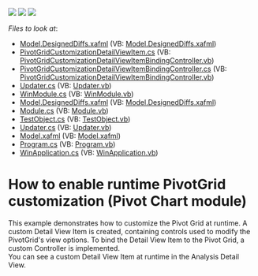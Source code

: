 <!-- default badges list -->
![](https://img.shields.io/endpoint?url=https://codecentral.devexpress.com/api/v1/VersionRange/128590013/13.1.4%2B)
[![](https://img.shields.io/badge/Open_in_DevExpress_Support_Center-FF7200?style=flat-square&logo=DevExpress&logoColor=white)](https://supportcenter.devexpress.com/ticket/details/E1886)
[![](https://img.shields.io/badge/📖_How_to_use_DevExpress_Examples-e9f6fc?style=flat-square)](https://docs.devexpress.com/GeneralInformation/403183)
<!-- default badges end -->
<!-- default file list -->
*Files to look at*:

* [Model.DesignedDiffs.xafml](./CS/PivotGridCustomization.Module.Win/Model.DesignedDiffs.xafml) (VB: [Model.DesignedDiffs.xafml](./VB/PivotGridCustomization.Module.Win/Model.DesignedDiffs.xafml))
* [PivotGridCustomizationDetailViewItem.cs](./CS/PivotGridCustomization.Module.Win/PivotGridCustomizationDetailViewItem.cs) (VB: [PivotGridCustomizationDetailViewItemBindingController.vb](./VB/PivotGridCustomization.Module.Win/PivotGridCustomizationDetailViewItemBindingController.vb))
* [PivotGridCustomizationDetailViewItemBindingController.cs](./CS/PivotGridCustomization.Module.Win/PivotGridCustomizationDetailViewItemBindingController.cs) (VB: [PivotGridCustomizationDetailViewItemBindingController.vb](./VB/PivotGridCustomization.Module.Win/PivotGridCustomizationDetailViewItemBindingController.vb))
* [Updater.cs](./CS/PivotGridCustomization.Module.Win/Updater.cs) (VB: [Updater.vb](./VB/PivotGridCustomization.Module.Win/Updater.vb))
* [WinModule.cs](./CS/PivotGridCustomization.Module.Win/WinModule.cs) (VB: [WinModule.vb](./VB/PivotGridCustomization.Module.Win/WinModule.vb))
* [Model.DesignedDiffs.xafml](./CS/PivotGridCustomization.Module/Model.DesignedDiffs.xafml) (VB: [Model.DesignedDiffs.xafml](./VB/PivotGridCustomization.Module/Model.DesignedDiffs.xafml))
* [Module.cs](./CS/PivotGridCustomization.Module/Module.cs) (VB: [Module.vb](./VB/PivotGridCustomization.Module/Module.vb))
* [TestObject.cs](./CS/PivotGridCustomization.Module/TestObject.cs) (VB: [TestObject.vb](./VB/PivotGridCustomization.Module/TestObject.vb))
* [Updater.cs](./CS/PivotGridCustomization.Module/Updater.cs) (VB: [Updater.vb](./VB/PivotGridCustomization.Module/Updater.vb))
* [Model.xafml](./CS/PivotGridCustomization.Win/Model.xafml) (VB: [Model.xafml](./VB/PivotGridCustomization.Win/Model.xafml))
* [Program.cs](./CS/PivotGridCustomization.Win/Program.cs) (VB: [Program.vb](./VB/PivotGridCustomization.Win/Program.vb))
* [WinApplication.cs](./CS/PivotGridCustomization.Win/WinApplication.cs) (VB: [WinApplication.vb](./VB/PivotGridCustomization.Win/WinApplication.vb))
<!-- default file list end -->
# How to enable runtime PivotGrid customization (Pivot Chart module)


<p>This example demonstrates how to customize the Pivot Grid at runtime. A custom Detail View Item is created, containing controls used to modify the PivotGrid's view options. To bind the Detail View Item to the Pivot Grid, a custom Controller is implemented.<br />
You can see a custom Detail View Item at runtime in the Analysis Detail View.</p>

<br/>



